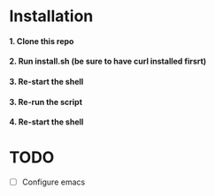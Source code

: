 # Installation
#### 1. Clone this repo
#### 2. Run install.sh (be sure to have curl installed firsrt)
#### 3. Re-start the shell
#### 3. Re-run the script
#### 4. Re-start the shell

# TODO
- [ ] Configure emacs

